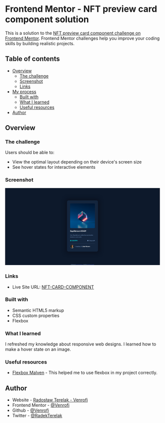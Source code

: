 # Frontend Mentor - NFT preview card component solution

This is a solution to the [NFT preview card component challenge on Frontend Mentor](https://www.frontendmentor.io/challenges/nft-preview-card-component-SbdUL_w0U). Frontend Mentor challenges help you improve your coding skills by building realistic projects.

## Table of contents

- [Overview](#overview)
  - [The challenge](#the-challenge)
  - [Screenshot](#screenshot)
  - [Links](#links)
- [My process](#my-process)
  - [Built with](#built-with)
  - [What I learned](#what-i-learned)
  - [Useful resources](#useful-resources)
- [Author](#author)

## Overview

### The challenge

Users should be able to:

- View the optimal layout depending on their device's screen size
- See hover states for interactive elements

### Screenshot

![](./screenshot.png)

### Links

- Live Site URL: [NFT-CARD-COMPONENT](https://nft-preview-card-component-venrofi.netlify.app/)

### Built with

- Semantic HTML5 markup
- CSS custom properties
- Flexbox

### What I learned

I refreshed my knowledge about responsive web designs. I learned how to make a hover state on an image.

### Useful resources

- [Flexbox Malven](https://flexbox.malven.co/) - This helped me to use flexbox in my project correctly.

## Author

- Website - [Radosław Terelak - Venrofi](https://venrofi.netlify.app/)
- Frontend Mentor - [@Venrofi](https://www.frontendmentor.io/profile/Venrofi)
- Github - [@Venrofi](https://github.com/Venrofi)
- Twitter - [@RadekTerelak](https://twitter.com/RadekTerelak)

